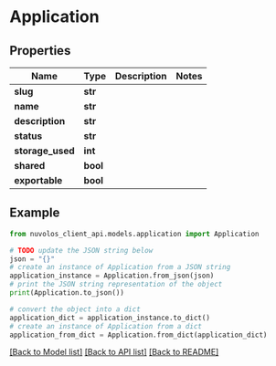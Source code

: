 # Application


## Properties

Name | Type | Description | Notes
------------ | ------------- | ------------- | -------------
**slug** | **str** |  | 
**name** | **str** |  | 
**description** | **str** |  | 
**status** | **str** |  | 
**storage_used** | **int** |  | 
**shared** | **bool** |  | 
**exportable** | **bool** |  | 

## Example

```python
from nuvolos_client_api.models.application import Application

# TODO update the JSON string below
json = "{}"
# create an instance of Application from a JSON string
application_instance = Application.from_json(json)
# print the JSON string representation of the object
print(Application.to_json())

# convert the object into a dict
application_dict = application_instance.to_dict()
# create an instance of Application from a dict
application_from_dict = Application.from_dict(application_dict)
```
[[Back to Model list]](../README.md#documentation-for-models) [[Back to API list]](../README.md#documentation-for-api-endpoints) [[Back to README]](../README.md)


